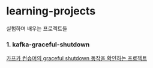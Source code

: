 # learning-projects
실험하며 배우는 프로젝트들

### 1. kafka-graceful-shutdown
[카프카 컨슈머의 graceful shutdown 동작을 확인하는 프로젝트](https://velog.io/@yellowsunn/%EC%8A%A4%ED%94%84%EB%A7%81-%EC%B9%B4%ED%94%84%EC%B9%B4-%EC%BB%A8%EC%8A%88%EB%A8%B8%EB%8A%94-graceful-shutdown%EC%9D%84-%EC%A7%80%EC%9B%90%ED%95%98%EB%8A%94%EA%B0%80)

